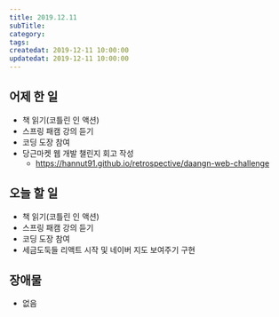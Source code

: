 ```yaml
---
title: 2019.12.11
subTitle: 
category: 
tags: 
createdat: 2019-12-11 10:00:00
updatedat: 2019-12-11 10:00:00
---
```


## 어제 한 일

* 책 읽기(코틀린 인 액션)
* 스프링 패캠 강의 듣기
* 코딩 도장 참여
* 당근마켓 웹 개발 챌린지 회고 작성
  * <https://hannut91.github.io/retrospective/daangn-web-challenge>

## 오늘 할 일

* 책 읽기(코틀린 인 액션)
* 스프링 패캠 강의 듣기
* 코딩 도장 참여
* 세금도둑들 리액트 시작 및 네이버 지도 보여주기 구현

## 장애물

* 없음
